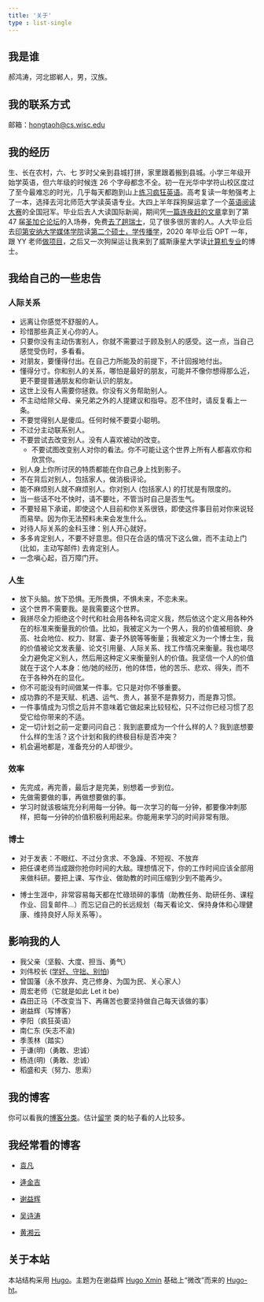 ```yaml
---
title: '关于'
type : list-single
---
```


## 我是谁

郝鸿涛，河北邯郸人，男，汉族。

## 我的联系方式

邮箱：hongtaoh@cs.wisc.edu

## 我的经历

生、长在农村，六、七 岁时父亲到县城打拼，家里跟着搬到县城。小学三年级开始学英语，但六年级的时候连 26 个字母都念不全。初一在光华中学符山校区度过了至今最难忘的时光，几乎每天都跑到山上[练习疯狂英语](/cn/2021/05/29/crazy-en/)。高考复读一年勉强考上了一本，选择去河北师范大学读英语专业。大四上半年踩狗屎运拿了一个[英语阅读大赛](/cn/2020/01/06/fltrp-reading-contest/)的全国冠军。毕业后去人大读国际新闻，期间凭[一篇连夜赶的文章](/en/2020/02/25/b2b-communication/)拿到了第 47 届[圣加仑论坛](/cn/2020/01/17/sgs/)的入场券，免费[去了趟瑞士](/cn/2020/01/17/sgs/)，见了很多很厉害的人。人大毕业后去[印第安纳大学媒体学院](https://mediaschool.indiana.edu/)读[第二个硕士，学传播学](/cn/2021/06/15/2y/)，2020 年毕业后 OPT 一年，跟 YY 老师[做项目](https://yyahn.com/covid19-dashboard/)，之后又一次狗屎运让我来到了威斯康星大学读[计算机专业](https://www.cs.wisc.edu/)的博士。

<!-- ## 我是一个什么样的人

- 自卑。骨子里的自卑。主要的自卑源：个矮、貌丑、家贫。
- 不信邪：我不信出身农村的人没法有成就；我不信学文科的人学不好理工科；我不信本科不好的人不能继续上名校、在学业上有成就。
- 极度自律，但同时也给自己很多条条框框。
- 目标感和执行力强，我想得到的东西会拼了命去争取。 -->
<!-- - 擅长社交，一个一、二百人的会场，我可以和任何我想认识的人在短时间内交上朋友。 -->
<!-- - 内心极其敏感。
- 极度热心，很想帮助别人。但现在极力抑制自己这个倾向，不过分主动帮忙。
- 胆小，极度害怕和任何人之间的冲突。我主要的恐惧源：
  1. 非正常死亡。
  2. 失去对自己的控制，比如我不想做一件事，但就是无法控制自己。
  3. 受到排挤和忽视。 -->
<!-- 
## 人生目标

修身、齐家、致富、济天下 -->

## 我给自己的一些忠告

### 人际关系

- 远离让你感觉不舒服的人。
- 珍惜那些真正关心你的人。
- 只要你没有主动伤害别人，你就不需要过于顾及别人的感受。这一点，当自己感觉受伤时，多看看。
- 对朋友，要懂得付出。在自己力所能及的前提下，不计回报地付出。
- 懂得分寸。你和别人的关系，哪怕是最好的朋友，可能并不像你想得那么近，更不要提普通朋友和你新认识的朋友。
- 这世上没有人需要你拯救。你没有义务帮助别人。
- 不主动给除父母、亲兄弟之外的人提建议和指导。忍不住时，请反复看上一条。
- 不要觉得别人是傻瓜。任何时候不要耍小聪明。
- 不过分主动联系别人。
- 不要尝试去改变别人。没有人喜欢被动的改变。
  - 不要试图改变别人对你的看法。你不可能让这个世界上所有人都喜欢你和欣赏你。
- 别人身上你所讨厌的特质都能在你自己身上找到影子。
- 不在背后对别人，包括家人，做消极评论。
- 能不麻烦别人就不麻烦别人。你对别人 (包括家人) 的打扰是有限度的。
- 当一些话不吐不快时，请不要吐，不管当时自己是否生气。
- 不要轻易下承诺，即使这个人目前和你关系很铁，即使这件事目前对你来说轻而易举。因为你无法预料未来会发生什么。
- 对待人际关系的金科玉律：别人开心就好。
- 多多肯定别人，不要不好意思。但只在合适的情况下这么做，而不主动上门 (比如，主动写邮件) 去肯定别人。
- 一念嗔心起，百万障门开。

### 人生

- 放下头脑。放下恐惧。无所畏惧，不惧未来，不恋未来。
- 这个世界不需要我。是我需要这个世界。
- 我拼尽全力拒绝这个时代和社会用各种名词定义我，然后依这个定义用各种外在的标准来衡量我的价值。比如，我被定义为一个男人，我的价值被相貌、身高、社会地位、权力、财富、妻子外貌等等衡量；我被定义为一个博士生，我的价值被论文发表量、论文引用量、人际关系、找工作情况来衡量。我也竭尽全力避免定义别人，然后用这种定义来衡量别人的价值。我坚信一个人的价值就在于这个人本身：他/她的经历，他的体悟，他的苦乐、悲欢、得失，而不在于各种外在的显化。
- 你不可能没有时间做某一件事。它只是对你不够重要。
- 成功靠的不是天赋、机遇、运气、贵人，甚至不是靠努力，而是靠习惯。
- 一件事情成为习惯之后并不意味着它做起来比较轻松，只不过你已经习惯了忍受它给你带来的不适。
- 定一切计划之前一定要问问自己：我到底要成为一个什么样的人？我到底想要什么样的生活？这个计划和我的终极目标是否冲突？
- 机会遍地都是，准备充分的人却很少。

### 效率

- 先完成，再完善，最后才是完美，别想着一步到位。
- 先做需要做的事，再做想要做的事。
- 学习时就该极端充分利用每一分钟。每一次学习的每一分钟，都要像冲刺那样，把每一分钟的价值积极利用起来。你能用来学习的时间非常有限。

### 博士

- 对于发表：不眼红、不过分贪求、不急躁、不短视、不放弃
- 把任课老师当成跟你抢你时间的大敌。理想情况下，你的工作时间应该全部用来做科研。要把上课、写作业、做助教的时间压缩到少到不能再少。
<!-- 2. 除非你很明确你之后的研究会用到、怎么用到一个东西，否则不要轻易花时间去学它。（这句话的适用范围请自己把握好度。我说这句话是想提醒我，要让科研项目告诉自己该学什么，而不是漫无目的地去学。） -->
- 博士生涯中，非常容易每天都在忙碌琐碎的事情（助教任务、助研任务、课程作业、回复邮件...）而忘记自己的长远规划（每天看论文、保持身体和心理健康、维持良好人际关系等）。

## 影响我的人

- 我父亲（坚毅、大度、担当、勇气）
- 刘伟校长 ([学好、守拙、别怕](http://app.jyb.cn/zjzsnew/zx/tt/201807/t20180702_1135902.html?from=singlemessage))
- 曾国藩（永不放弃、克己修身、为国为民、关心家人）
- 周宏老师（它就是如此 Let it be)
- 森田正马（不改变当下、再痛苦也要坚持做自己每天该做的事）
- 谢益辉（写博客）
- 李阳（疯狂英语）
- 南仁东 (矢志不渝)
- 季羡林（踏实）
- 于谦(明)（勇敢、忠诚）
- 杨涟(明)（勇敢、忠诚）
- 稻盛和夫（努力、思索）

## 我的博客

你可以看我的[博客分类](/tags)。估计[留学](/tags/留学/) 类的帖子看的人比较多。

## 我经常看的博客

- [袁凡](https://yuanfan.rbind.io/)

<!-- - [冯晓东](https://www.fxd.name/) -->

- [逄金吉](https://jinjipang.com/cn/)

- [谢益辉](https://yihui.org/)

<!-- - [张晶](https://kristenjz.github.io/) -->

- [吴诗涛](https://shitao.netlify.app/)

<!-- - [tianheg](https://github.com/tianheg) -->

<!-- - [赵文轩](https://allanware.github.io/) -->

- [黄湘云](https://xiangyun.rbind.io/)

<!-- - 落园 -->

<!-- https://blog.shuiba.co/
https://dlyang.me/ -->

## 关于本站

本站结构采用 [Hugo](https://gohugo.io)。主题为在谢益辉 [Hugo Xmin](https://github.com/yihui/hugo-xmin) 基础上“微改”而来的 [Hugo-ht](https://github.com/hongtaoh/hugo-ht)。